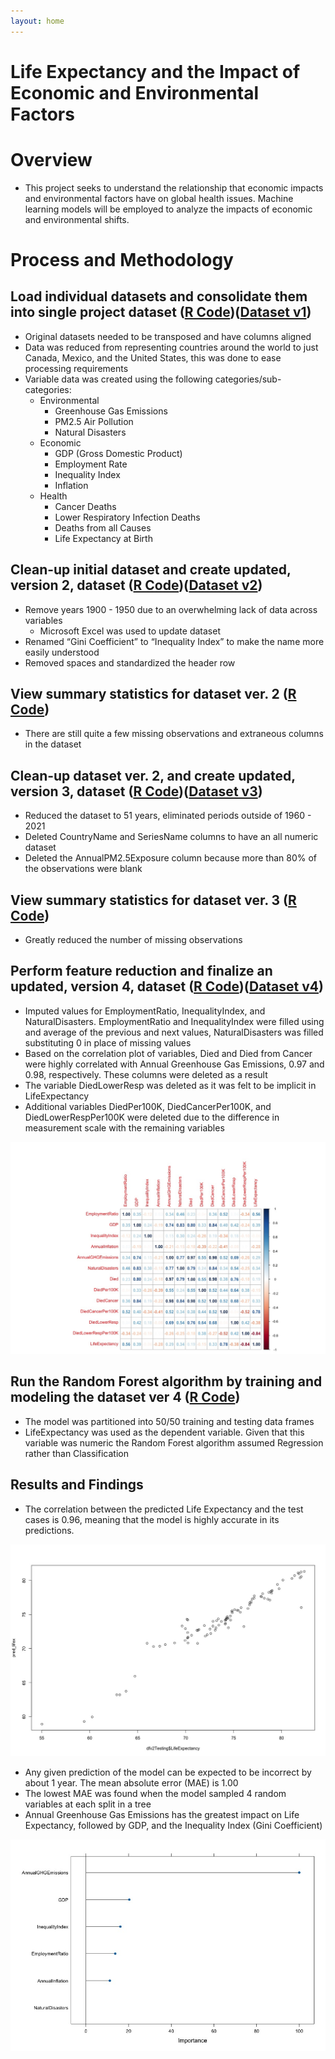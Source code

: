 ```yaml
---
layout: home
---
```

# Life Expectancy and the Impact of Economic and Environmental Factors


# Overview

* This project seeks to understand the relationship that economic impacts and environmental factors have on global health issues. Machine learning models will be employed to analyze the impacts of economic and environmental shifts.


# Process and Methodology

## Load individual datasets and consolidate them into single project dataset ([R Code](/assets/1_LoadDatasets.r))([Dataset v1](/assets/df.csv))

* Original datasets needed to be transposed and have columns aligned
* Data was reduced from representing countries around the world to just Canada, Mexico, and the United States, this was done to ease processing requirements
* Variable data was created using the following categories/sub-categories: 
	* Environmental
    	* Greenhouse Gas Emissions
    	* PM2.5 Air Pollution
    	* Natural Disasters 
	* Economic
    	* GDP (Gross Domestic Product)
    	* Employment Rate
    	* Inequality Index
    	* Inflation
	* Health
    	* Cancer Deaths
   		* Lower Respiratory Infection Deaths
    	* Deaths from all Causes
    	* Life Expectancy at Birth

## Clean-up initial dataset and create updated, version 2, dataset ([R Code](/assets/2_CleanupDatasetV1_.r))([Dataset v2](/assets/dfv2.csv))

* Remove years 1900 - 1950 due to an overwhelming lack of data across variables
    * Microsoft Excel was used to update dataset
* Renamed “Gini Coefficient” to “Inequality Index” to make the name more easily understood
* Removed spaces and standardized the header row

## View summary statistics for dataset ver. 2 ([R Code](/assets/3_SummaryStatisticsDatasetV2.r))

* There are still quite a few missing observations and extraneous columns in the dataset

## Clean-up dataset ver. 2, and create updated, version 3, dataset ([R Code](/assets/4_CleanupDatasetV2_.r))([Dataset v3](/assets/dfv3.csv))

* Reduced the dataset to 51 years, eliminated periods outside of 1960 - 2021
* Deleted CountryName and SeriesName columns to have an all numeric dataset
* Deleted the AnnualPM2.5Exposure column because more than 80% of the observations were blank

## View summary statistics for dataset ver. 3 ([R Code](/assets/5_CleanupDatasetV3_.r))

* Greatly reduced the number of missing observations

## Perform feature reduction and finalize an updated, version 4, dataset ([R Code](/assets/6_FinalizedDatasetV4.r))([Dataset v4](/assets/dfv4.csv))

* Imputed values for EmploymentRatio, InequalityIndex, and NaturalDisasters. EmploymentRatio and InequalityIndex were filled using and average of the previous and next values, NaturalDisasters was filled substituting 0 in place of missing values
* Based on the correlation plot of variables, Died and Died from Cancer were highly correlated with Annual Greenhouse Gas Emissions, 0.97 and 0.98, respectively. These columns were deleted as a result
* The variable DiedLowerResp was deleted as it was felt to be implicit in LifeExpectancy
* Additional variables DiedPer100K, DiedCancerPer100K, and DiedLowerRespPer100K were deleted due to the difference in measurement scale with the remaining variables

![Correlation Plot](/assets/correlation_plot.jpeg)

## Run the Random Forest algorithm by training and modeling the dataset ver 4 ([R Code](/assets/7_RunRandomForest.r))

* The model was partitioned into 50/50 training and testing data frames
* LifeExpectancy was used as the dependent variable. Given that this variable was numeric the Random Forest algorithm assumed Regression rather than Classification

## Results and Findings

* The correlation between the predicted Life Expectancy and the test cases is 0.96, meaning that the model is highly accurate in its predictions.

![Prediction vs Test Correlation](/assets/predicted_results_plot.jpeg)

* Any given prediction of the model can be expected to be incorrect by about 1 year. The mean absolute error (MAE) is 1.00
* The lowest MAE was found when the model sampled 4 random variables at each split in a tree 
* Annual Greenhouse Gas Emissions has the greatest impact on Life Expectancy, followed by GDP, and the Inequality Index (Gini Coefficient)

![Variable Importance](/assets/Variable_Importance.jpeg)




